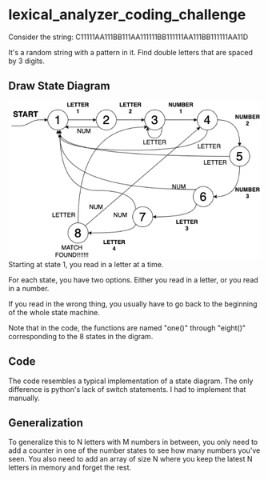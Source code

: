 # lexical_analyzer_coding_challenge
Consider the string:  C11111AA111BB111AA111111BB111111AA111BB111111AA11D  

It's a random string with a pattern in it. Find double letters that are spaced by 3 digits.


## Draw State Diagram
![StateDiagram](lex_coding_challenge.png)
Starting at state 1, you read in a letter at a time.

For each state, you have two options. Either you read in a letter, or you read in a number.

If you read in the wrong thing, you usually have to go back to the beginning of the whole state machine.

Note that in the code, the functions are named "one()" through "eight()" corresponding to the 8 states in the digram.

## Code
The code resembles a typical implementation of a state diagram. The only difference is python's lack of switch statements. I had to implement that manually.

## Generalization
To generalize this to N letters with M numbers in between, you only need to add a counter in one of the number states to see how many numbers you've seen. You also need to add an array of size N where you keep the latest N letters in memory and forget the rest.

